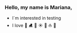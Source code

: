 ### Hello, my name is Mariana,

- I´m interested in testing 
- I love :horse: :ice_skate: :ping_pong: :sunny: :blossom: :sailboat: :ocean: 

<!--
**Lebedito/Lebedito** is a ✨ _special_ ✨ repository because its `README.md` (this file) appears on your GitHub profile.

Here are some ideas to get you started:

- 🔭 I’m currently working on ...
- 🌱 I’m currently learning ...
- 👯 I’m looking to collaborate on ...
- 🤔 I’m looking for help with ...
- 💬 Ask me about ...
- 📫 How to reach me: ...
- 😄 Pronouns: ...
- ⚡ Fun fact: ...
-->
